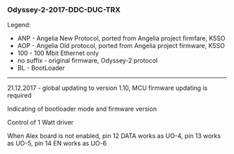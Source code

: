 ### Odyssey-2-2017-DDC-DUC-TRX

Legend:
* ANP - Angelia New Protocol, ported from Angelia project firmfare, K5SO
* AOP - Angelia Old protocol, ported from Angelia project firmware, K5SO
* 100 - 100 Mbit Ethernet only
* no suffix - original firmware, Odyssey-2 protocol
* BL - BootLoader
---
21.12.2017 - global updating to version 1.10, MCU firmware updating is required

  Indicating of bootloader mode and firmware version
  
  Control of 1 Watt driver
  
  When Alex board is not enabled, pin 12 DATA works as UO-4, pin 13 works as UO-5, pin 14 EN works as UO-6
  
  
